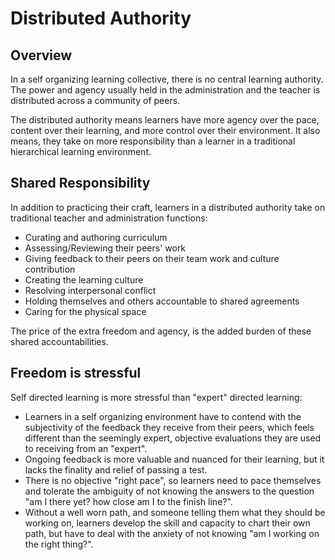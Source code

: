 # Distributed Authority

## Overview

In a self organizing learning collective, there is no central learning authority. The power and agency usually held in the administration and the teacher is distributed across a community of peers.

The distributed authority means learners have more agency over the pace, content over their learning, and more control over their environment. It also means, they take on more responsibility than a learner in a traditional hierarchical learning environment.

## Shared Responsibility

In addition to practicing their craft, learners in a distributed authority take on traditional teacher and administration functions:

* Curating and authoring curriculum
* Assessing/Reviewing their peers' work
* Giving feedback to their peers on their team work and culture contribution
* Creating the learning culture
* Resolving interpersonal conflict
* Holding themselves and others accountable to shared agreements
* Caring for the physical space

The price of the extra freedom and agency, is the added burden of these shared accountabilities.

## Freedom is stressful

Self directed learning is more stressful than "expert" directed learning:

* Learners in a self organizing environment have to contend with the subjectivity of the feedback they receive from their peers, which feels different than the seemingly expert, objective evaluations they are used to receiving from an "expert".
* Ongoing feedback is more valuable and nuanced for their learning, but it lacks the finality and relief of passing a test.
* There is no objective "right pace", so learners need to pace themselves and tolerate the ambiguity of not knowing the answers to the question "am I there yet? how close am I to the finish line?".
* Without a well worn path, and someone telling them what they should be working on, learners develop the skill and capacity to chart their own path, but have to deal with the anxiety of not knowing "am I working on the right thing?".

